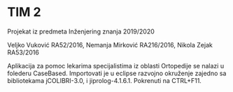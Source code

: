 # TIM 2
Projekat iz predmeta Inženjering znanja 2019/2020

Veljko Vuković RA52/2016, 
Nemanja Mirković RA216/2016,
Nikola Zejak RA53/2016

Aplikacija za pomoc lekarima specijalistima iz oblasti Ortopedije se nalazi u folederu CaseBased.
Importovati je u eclipse razvojno okruženje zajedno sa bibliotekama jCOLIBRI-3.0, i jiprolog-4.1.6.1.
Pokrenuti na CTRL+F11.
